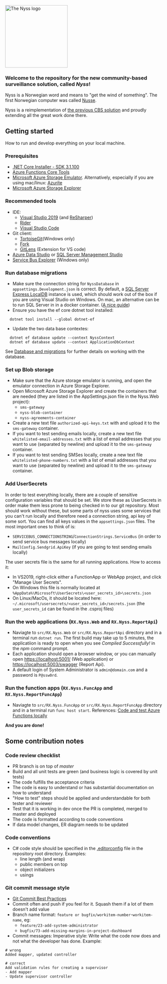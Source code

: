<img src="src\RX.Nyss.Web\ClientApp\public\images\logo.svg" alt="The Nyss logo" width="200"/>

### Welcome to the repository for the new community-based surveillance solution, called *Nyss*!

Nyss is a Norwegian word and means to "get the wind of something". The first Norwegian computer was called [Nusse](https://no.wikipedia.org/wiki/Nusse).

Nyss is a reimplementation of [the previous CBS solution](https://github.com/IFRCGo/cbs) and proudly extending all the great work done there.

## Getting started
How to run and develop everything on your local machine.

### Prerequisites

* [.NET Core Installer - SDK 3.1.100](https://dotnet.microsoft.com/download/dotnet-core/3.1)
* [Azure Functions Core Tools](https://docs.microsoft.com/en-us/azure/azure-functions/functions-run-local)
* [Microsoft Azure Storage Emulator](https://docs.microsoft.com/en-us/azure/storage/common/storage-use-emulator). Alternatively, especially if you are using mac/linux: [Azurite](https://github.com/azure/azurite)
* [Microsoft Azure Storage Explorer](https://azure.microsoft.com/pl-pl/features/storage-explorer/)

### Recommended tools

* IDE:
  * [Visual Studio 2019](https://visualstudio.microsoft.com/pl/downloads/) (and [ReSharper](https://www.jetbrains.com/resharper/download/))
  * [Rider](https://www.jetbrains.com/rider/)
  * [Visual Studio Code](https://code.visualstudio.com/Download)
* Git client:
  * [TortoiseGit](https://tortoisegit.org/)(Windows only)
  * [Fork](https://git-fork.com/)
  * [GitLens](https://marketplace.visualstudio.com/items?itemName=eamodio.gitlens) (Extension for VS code)
* [Azure Data Studio](https://docs.microsoft.com/en-us/sql/azure-data-studio/download-azure-data-studio?view=sql-server-ver15) or [SQL Server Management Studio](https://docs.microsoft.com/en-us/sql/ssms/download-sql-server-management-studio-ssms?view=sql-server-ver15)
* [Service Bus Explorer](https://github.com/paolosalvatori/ServiceBusExplorer/releases) (Windows only)

### Run database migrations

* Make sure the connection string for `NyssDatabase` in `appsettings.Development.json` is correct. By default, a [SQL Server Express LocalDB](https://docs.microsoft.com/en-us/sql/database-engine/configure-windows/sql-server-express-localdb) instance is used, which should work out of the box if you are using Visual Studio on Windows. On mac, an alternative can be to run SQL Server in in a docker container. ([A nice guide](https://getadigital.com/blog/setting-up-sql-server-on-docker-in-mac-os/))
* Ensure you have the ef core dotnet tool installed:
```
  dotnet tool install --global dotnet-ef
```
* Update the two data base contextes:
```
  dotnet ef database update --context NyssContext
  dotnet ef database update --context ApplicationDbContext
```
See [Database and migrations](src/RX.Nyss.Data/README.MD) for further details on working with the database.

### Set up Blob storage

* Make sure that the Azure storage emulator is running, and open the emulator connection in Azure Storage Explorer.
* Open Microsoft Azure Storage Explorer and create the containers that are needed (they are listed in the AppSettings.json file in the Nyss.Web project):
    * `sms-gateway`
    * `nyss-blob-container`
    * `nyss-agreements-container`
* Create a new text file `authorized-api-keys.txt` with and upload it to the `sms-gateway` container.
* If you want to test sending emails locally, create a new text file `whitelisted-email-addresses.txt` with a list of email addresses that you want to use (separated by newline) and upload it to the `sms-gateway` container.
* If you want to test sending SMSes locally, create a new text file `whitelisted-phone-numbers.txt` with a list of email addresses that you want to use (separated by newline) and upload it to the `sms-gateway` container.

### Add UserSecrets

In order to test everything locally, there are a couple of sensitive configuration variables that should be set. We store these as UserSecrets in order make them less prone to being checked in to our git repository. Most should work without these, but some parts of nyss uses some services that you can't run locally and therefore need a connection string, api key of some sort. You can find all keys values in the `appsettings.json` files. The most important ones to think of is:

  * `SERVICEBUS_CONNECTIONSTRING`/`ConnectionStrings.ServiceBus` (in order to send service bus messages locally)
  * `MailConfig.Sendgrid.ApiKey` (if you are going to test sending emails locally)

The user secrets file is the same for all running applications. How to access it: 
  * In VS2019, right-click either a FunctionApp or WebApp project, and click "Manage User Secrets". 
  * On Windows this file is normally located at `%AppData%\Microsoft\UserSecrets\<user_secrets_id>\secrets.json`
  * On Linux/MacOs, it should be located here: `~/.microsoft/usersecrets/<user_secrets_id>/secrets.json` (the `user_secrets_id` can be found in the .csproj files)

### Run the web applications (`RX.Nyss.Web` and `RX.Nyss.ReportApi`)

* Naviagte to `src/RX.Nyss.Web` or `src/RX.Nyss.ReportApi` directory and in a terminal run `dotnet run`. The first build may take up to 5 minutes, the applicatiion is ready to open when you see _Compiled Successfully!_ in the _npm_ command prompt.
* Each application should open a browser window, or you can manually open [https://localhost:5001/](https://localhost:5001/) (Web application) or [https://localhost:5003/swagger](https://localhost:5003/swagger) (Report Api).
* A default login of System Administrator is `admin@domain.com` and a password is `P@ssw0rd`.

### Run the function apps (`RX.Nyss.FuncApp` and `RX.Nyss.ReportFuncApp`)

* Naviagte to `src/RX.Nyss.FuncApp` or `src/RX.Nyss.ReportFuncApp` directory and in a terminal run `func host start`.
References: [Code and test Azure Functions locally](https://docs.microsoft.com/en-us/azure/azure-functions/functions-develop-local)

**And you are done!**

## Some contribution notes

### Code review checklist

* PR branch is on top of _master_
* Build and all unit tests are green (and business logic is covered by unit tests)
* The code fulfills the acceptance criteria
* The code is easy to understand or has substantial documentation on how to understand
* "How to test" steps should be applied and understandable for both tester and reviewer
* Test that it is working in dev once the PR is completed, merged to master and deployed
* The code is formatted according to code conventions
* If data model changes, ER diagram needs to be updated

### Code conventions

* C# code style should be specified in the [.editorconfig](./.editorconfig) file in the repository root directory. Examples:
  * line length (and wrap)
  * public members on top
  * object initializers
  * usings

### Git commit message style

* [Git Commit Best Practices](https://github.com/trein/dev-best-practices/wiki/Git-Commit-Best-Practices)
* Commit often and push if you feel for it. Squash them if a lot of them doesn't add value
* Branch name format: `feature or bugfix/workitem-number`-`workitem-name`, eg:
  * `feature/23-add-system-administrator`
  * `bugfix/73-add-missing-margins-in-project-dashboard`
* Commit messages: Imperative style: Write what the code now does and not what the developer has done. Example:

```
# wrong
Added mapper, updated controller

# correct
Add validation rules for creating a supervisor
- Add mapper
- Update supervisor controller
```
